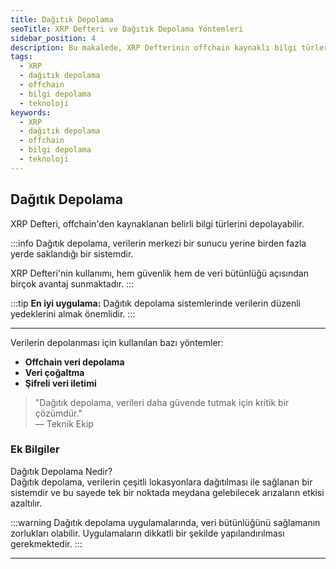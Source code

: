 ```yaml
---
title: Dağıtık Depolama
seoTitle: XRP Defteri ve Dağıtık Depolama Yöntemleri
sidebar_position: 4
description: Bu makalede, XRP Defterinin offchain kaynaklı bilgi türlerini nasıl depoladığı ve dağıtık depolama sistemlerinin özellikleri ele alınmaktadır.
tags: 
  - XRP
  - dağıtık depolama
  - offchain
  - bilgi depolama
  - teknoloji
keywords: 
  - XRP
  - dağıtık depolama
  - offchain
  - bilgi depolama
  - teknoloji
---
```


## Dağıtık Depolama

XRP Defteri, offchain'den kaynaklanan belirli bilgi türlerini depolayabilir. 

:::info
Dağıtık depolama, verilerin merkezi bir sunucu yerine birden fazla yerde saklandığı bir sistemdir.

XRP Defteri'nin kullanımı, hem güvenlik hem de veri bütünlüğü açısından birçok avantaj sunmaktadır.
:::

:::tip
**En iyi uygulama:** Dağıtık depolama sistemlerinde verilerin düzenli yedeklerini almak önemlidir.
:::

---

Verilerin depolanması için kullanılan bazı yöntemler:

- **Offchain veri depolama**
- **Veri çoğaltma**
- **Şifreli veri iletimi**

> "Dağıtık depolama, verileri daha güvende tutmak için kritik bir çözümdür."  
> — Teknik Ekip

### Ek Bilgiler

Dağıtık Depolama Nedir?  
Dağıtık depolama, verilerin çeşitli lokasyonlara dağıtılması ile sağlanan bir sistemdir ve bu sayede tek bir noktada meydana gelebilecek arızaların etkisi azaltılır. 

:::warning
Dağıtık depolama uygulamalarında, veri bütünlüğünü sağlamanın zorlukları olabilir. Uygulamaların dikkatli bir şekilde yapılandırılması gerekmektedir.
:::

---